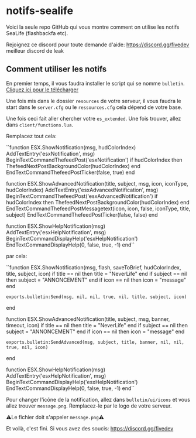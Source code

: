 # notifs-sealife

Voici la seule repo GitHub qui vous montre comment on utilise les notifs SeaLife (flashbackfa etc).

Rejoignez ce discord pour toute demande d'aide: https://discord.gg/fivedev meilleur discord de leak

## Comment utiliser les notifs

En premier temps, il vous faudra installer le script qui se nomme ``bulletin``. [Cliquez ici pour le télécharger](https://gofile.io/d/0IRTH8)

Une fois mis dans le dossier ``resources`` de votre serveur, il vous faudra le start dans le ``server.cfg`` ou le ``ressources.cfg`` cela dépend de votre base.

Une fois ceci fait aller chercher votre ``es_extended``. Une fois trouver, allez dans ``client/functions.lua``.

Remplacez tout cela:

``function ESX.ShowNotification(msg, hudColorIndex)
	AddTextEntry('esxNotification', msg)
	BeginTextCommandThefeedPost('esxNotification')
	if hudColorIndex then ThefeedNextPostBackgroundColor(hudColorIndex) end
	EndTextCommandThefeedPostTicker(false, true)
end

function ESX.ShowAdvancedNotification(title, subject, msg, icon, iconType, hudColorIndex)
	AddTextEntry('esxAdvancedNotification', msg)
	BeginTextCommandThefeedPost('esxAdvancedNotification')
	if hudColorIndex then ThefeedNextPostBackgroundColor(hudColorIndex) end
	EndTextCommandThefeedPostMessagetext(icon, icon, false, iconType, title, subject)
	EndTextCommandThefeedPostTicker(false, false)
end

function ESX.ShowHelpNotification(msg)
	AddTextEntry('esxHelpNotification', msg)
	BeginTextCommandDisplayHelp('esxHelpNotification')
	EndTextCommandDisplayHelp(0, false, true, -1)
end``

par cela:

``function ESX.ShowNotification(msg, flash, saveToBrief, hudColorIndex, title, subject, icon)
	if title == nil then title = "NeverLife" end
	if subject == nil then subject = "ANNONCEMENT" end
	if icon == nil then icon = "message" end

	exports.bulletin:Send(msg, nil, nil, true, nil, title, subject, icon)
end

function ESX.ShowAdvancedNotification(title, subject, msg, banner, timeout, icon)
	if title == nil then title = "NeverLife" end
	if subject == nil then subject = "ANNONCEMENT" end
	if icon == nil then icon = "message" end

	exports.bulletin:SendAdvanced(msg, subject, title, banner, nil, nil, true, nil, icon)
end

function ESX.ShowHelpNotification(msg)
	AddTextEntry('esxHelpNotification', msg)
	BeginTextCommandDisplayHelp('esxHelpNotification')
	EndTextCommandDisplayHelp(0, false, true, -1)
end``

Pour changer l'icône de la notification, allez dans ``bulletin/ui/icons`` et vous allez trouver ``message.png``. Remplacez-le par le logo de votre serveur.

⚠️Le fichier doit s'appeler ``message.png``⚠️

Et voilà, c'est fini. Si vous avez des soucis: https://discord.gg/fivedev

